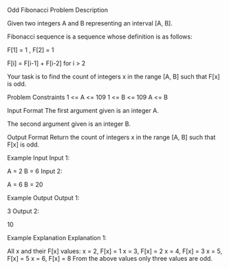 Odd Fibonacci
Problem Description

Given two integers A and B representing an interval [A, B].

Fibonacci sequence is a sequence whose definition is as follows:

F[1] = 1 , F[2] = 1

F[i] = F[i-1] + F[i-2] for i > 2

Your task is to find the count of integers x in the range [A, B] such that F[x] is odd.



Problem Constraints
1 <= A <= 109
1 <= B <= 109
A <= B


Input Format
The first argument given is an integer A.

The second argument given is an integer B.



Output Format
Return the count of integers x in the range [A, B] such that F[x] is odd.



Example Input
Input 1:

 A = 2
 B = 6
Input 2:

 A = 6
 B = 20


Example Output
Output 1:

 3
Output 2:

 10


Example Explanation
Explanation 1:

 All x and their F[x] values:
    x = 2, F[x] = 1
    x = 3, F[x] = 2
    x = 4, F[x] = 3
    x = 5, F[x] = 5
    x = 6, F[x] = 8
 From the above values only three values are odd.
